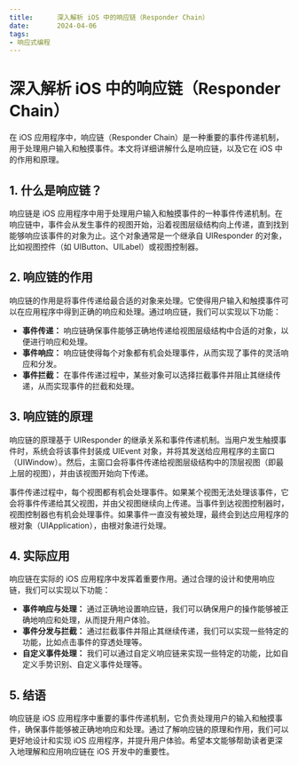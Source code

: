 ```yaml
---
title:      深入解析 iOS 中的响应链（Responder Chain）
date:       2024-04-06
tags:
- 响应式编程
--- 
```


# 深入解析 iOS 中的响应链（Responder Chain）

在 iOS 应用程序中，响应链（Responder Chain）是一种重要的事件传递机制，用于处理用户输入和触摸事件。本文将详细讲解什么是响应链，以及它在 iOS 中的作用和原理。

## 1. 什么是响应链？

响应链是 iOS 应用程序中用于处理用户输入和触摸事件的一种事件传递机制。在响应链中，事件会从发生事件的视图开始，沿着视图层级结构向上传递，直到找到能够响应该事件的对象为止。这个对象通常是一个继承自 UIResponder 的对象，比如视图控件（如 UIButton、UILabel）或视图控制器。

## 2. 响应链的作用

响应链的作用是将事件传递给最合适的对象来处理。它使得用户输入和触摸事件可以在应用程序中得到正确的响应和处理。通过响应链，我们可以实现以下功能：

- **事件传递：** 响应链确保事件能够正确地传递给视图层级结构中合适的对象，以便进行响应和处理。
- **事件响应：** 响应链使得每个对象都有机会处理事件，从而实现了事件的灵活响应和分发。
- **事件拦截：** 在事件传递过程中，某些对象可以选择拦截事件并阻止其继续传递，从而实现事件的拦截和处理。

## 3. 响应链的原理

响应链的原理基于 UIResponder 的继承关系和事件传递机制。当用户发生触摸事件时，系统会将该事件封装成 UIEvent 对象，并将其发送给应用程序的主窗口（UIWindow）。然后，主窗口会将事件传递给视图层级结构中的顶层视图（即最上层的视图），并由该视图开始向下传递。

事件传递过程中，每个视图都有机会处理事件。如果某个视图无法处理该事件，它会将事件传递给其父视图，并由父视图继续向上传递。当事件到达视图控制器时，视图控制器也有机会处理事件。如果事件一直没有被处理，最终会到达应用程序的根对象（UIApplication），由根对象进行处理。

## 4. 实际应用

响应链在实际的 iOS 应用程序中发挥着重要作用。通过合理的设计和使用响应链，我们可以实现以下功能：

- **事件响应与处理：** 通过正确地设置响应链，我们可以确保用户的操作能够被正确地响应和处理，从而提升用户体验。
- **事件分发与拦截：** 通过拦截事件并阻止其继续传递，我们可以实现一些特定的功能，比如点击事件的穿透处理等。
- **自定义事件处理：** 我们可以通过自定义响应链来实现一些特定的功能，比如自定义手势识别、自定义事件处理等。

## 5. 结语

响应链是 iOS 应用程序中重要的事件传递机制，它负责处理用户的输入和触摸事件，确保事件能够被正确地响应和处理。通过了解响应链的原理和作用，我们可以更好地设计和实现 iOS 应用程序，并提升用户体验。希望本文能够帮助读者更深入地理解和应用响应链在 iOS 开发中的重要性。